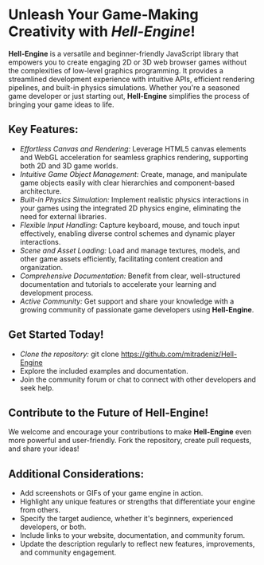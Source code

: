 # Unleash Your Game-Making Creativity with *Hell-Engine*!

**Hell-Engine** is a versatile and beginner-friendly JavaScript library that empowers you to create engaging 2D or 3D web browser games without the complexities of low-level graphics programming. It provides a streamlined development experience with intuitive APIs, efficient rendering pipelines, and built-in physics simulations. Whether you're a seasoned game developer or just starting out, **Hell-Engine** simplifies the process of bringing your game ideas to life.

## Key Features:

- *Effortless Canvas and Rendering:* Leverage HTML5 canvas elements and WebGL acceleration for seamless graphics rendering, supporting both 2D and 3D game worlds.
- *Intuitive Game Object Management:* Create, manage, and manipulate game objects easily with clear hierarchies and component-based architecture.
- *Built-in Physics Simulation:* Implement realistic physics interactions in your games using the integrated 2D physics engine, eliminating the need for external libraries.
- *Flexible Input Handling:* Capture keyboard, mouse, and touch input effectively, enabling diverse control schemes and dynamic player interactions.
- *Scene and Asset Loading:* Load and manage textures, models, and other game assets efficiently, facilitating content creation and organization.
- *Comprehensive Documentation:* Benefit from clear, well-structured documentation and tutorials to accelerate your learning and development process.
- *Active Community:* Get support and share your knowledge with a growing community of passionate game developers using **Hell-Engine**.

## Get Started Today!

- *Clone the repository:* git clone https://github.com/mitradeniz/Hell-Engine
- Explore the included examples and documentation.
- Join the community forum or chat to connect with other developers and seek help.
  
## Contribute to the Future of Hell-Engine!

We welcome and encourage your contributions to make **Hell-Engine** even more powerful and user-friendly. Fork the repository, create pull requests, and share your ideas!

## Additional Considerations:

- Add screenshots or GIFs of your game engine in action.
- Highlight any unique features or strengths that differentiate your engine from others.
- Specify the target audience, whether it's beginners, experienced developers, or both.
- Include links to your website, documentation, and community forum.
- Update the description regularly to reflect new features, improvements, and community engagement.
